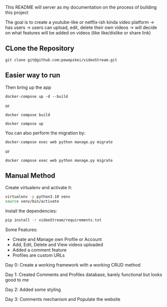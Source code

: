 This README will server as my documentation on the process of building this project

The goal is to create a youtube-like or netflix-ish kinda video platform
-> has users
-> users can upload, edit, delete their own videos
-> will decide on what features will be added on videos (like like/dislike or share link)

## CLone the Repository

```
git clone git@github.com:pewepskei/videoStream.git
```

## Easier way to run 

Then bring up the app
```
docker-compose up -d --build
```

or

```
docker compose build
```
```
docker compose up
```

You can also perform the migration by:
```
docker-compose exec web python manage.py migrate
```

or 

```
docker compose exec web python manage.py migrate
```

## Manual Method


Create virtualenv and activate it:

```bash
virtualenv -p python3.10 venv
source venv/bin/activate
```

Install the dependencies:

```bash
pip install -r videoStream/requirements.txt
```

Some Features:
- Create and Manage own Profile or Account
- Add, Edit, Delete and View videos uploaded
- Added a comment feature
- Profiles are custom URLs

Day 0: Create a working framework with a working CRUD method

Day 1: Created Comments and Profiles database, barely functional but looks good to me

Day 2: Added some styling

Day 3: Comments mechanism and Populate the website